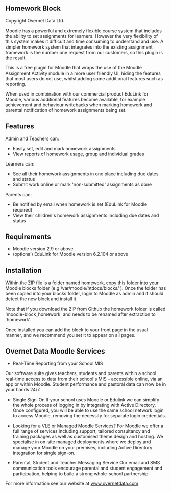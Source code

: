 Homework Block
--------------
Copyright Overnet Data Ltd.

Moodle has a powerful and extremely flexible course system that includes the 
ability to set assignments for learners. However the very flexibility of this 
system makes it difficult and time consuming to understand and use. A simpler 
homework system that integrates into the existing assignment framework is the 
number one request from our customers, so this plugin is the result.

This is a free plugin for Moodle that wraps the use of the Moodle Assignment 
Activity module in a more user friendly UI, hiding the features that most users
do not use, whilst adding some additional features such as reporting. 

When used in combination with our commercial product EduLink for Moodle, various
additional features become available, for example achievement and behaviour 
writebacks when marking homework and parental notification of homework 
assignments being set.

Features
--------

Admin and Teachers can:

* Easily set, edit and mark homework assignments
* View reports of homework usage, group and individual grades

Learners can:

* See all their homework assignments in one place including due dates and status
* Submit work online or mark 'non-submitted' assignments as done

Parents can:

* Be notified by email when homework is set (EduLink for Moodle required)
* View their children's homework assignments including due dates and status

Requirements
------------

* Moodle version 2.9 or above
* (optional) EduLink for Moodle version 6.2.104 or above

Installation
------------

Within the ZIP file is a folder named homework, copy this folder into
your Moodle blocks folder (e.g /var/moodle/htdocs/blocks/ ). Once the folder
has been copied into your blocks folder, login to Moodle as admin and it should
detect the new block and install it.

Note that if you download the ZIP from Github the homework folder is called
'moodle-block_homework' and needs to be renamed after extraction to 'homework'.

Once installed you can add the block to your front page in the usual manner,
and we recommend you set it to appear on all pages.


Overnet Data Moodle Services
----------------------------

* Real-Time Reporting from your School MIS

Our software suite gives teachers, students and parents within a school 
real-time access to data from their school's MIS – accessible online, via an app
or within Moodle. Student performance and pastoral data can now be in your hands
24/7.
 
* Single Sign-On
If your school uses Moodle or Edulink we can simplify the whole process of 
logging in by integrating with Active Directory. Once configured, you will be 
able to use the same school network login to access Moodle, removing the 
necessity for separate login credentials.

* Looking for a VLE or Managed Moodle Services?
For Moodle we offer a full range of services including support, tailored 
consultancy and training packages as well as customised theme design and 
hosting. We specialise in on-site managed deployments where we deploy and manage
your Moodle on your premises, including Active Directory integration for 
single sign-on. 
 
* Parental, Student and Teacher Messaging Service
Our email and SMS communication tools encourage parental and student engagement
and participation, helping to build a strong whole-school partnership.

For more information see our website at www.overnetdata.com
